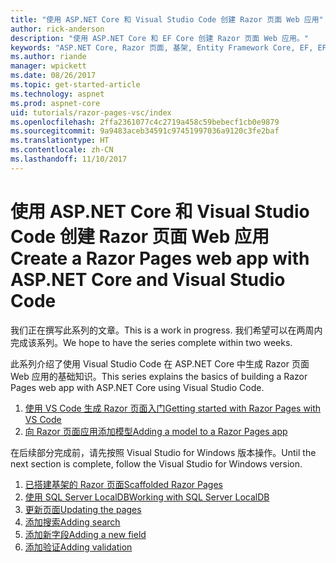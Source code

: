 ```yaml
---
title: "使用 ASP.NET Core 和 Visual Studio Code 创建 Razor 页面 Web 应用"
author: rick-anderson
description: "使用 ASP.NET Core 和 EF Core 创建 Razor 页面 Web 应用。"
keywords: "ASP.NET Core, Razor 页面, 基架, Entity Framework Core, EF, EF Core, 数据库, 代码, Visual Studio Code"
ms.author: riande
manager: wpickett
ms.date: 08/26/2017
ms.topic: get-started-article
ms.technology: aspnet
ms.prod: aspnet-core
uid: tutorials/razor-pages-vsc/index
ms.openlocfilehash: 2ffa2361077c4c2719a458c59bebecf1cb0e9879
ms.sourcegitcommit: 9a9483aceb34591c97451997036a9120c3fe2baf
ms.translationtype: HT
ms.contentlocale: zh-CN
ms.lasthandoff: 11/10/2017
---
```

# <a name="create-a-razor-pages-web-app-with-aspnet-core-and-visual-studio-code"></a><span data-ttu-id="db972-104">使用 ASP.NET Core 和 Visual Studio Code 创建 Razor 页面 Web 应用</span><span class="sxs-lookup"><span data-stu-id="db972-104">Create a Razor Pages web app with ASP.NET Core and Visual Studio Code</span></span>

<span data-ttu-id="db972-105">我们正在撰写此系列的文章。</span><span class="sxs-lookup"><span data-stu-id="db972-105">This is a work in progress.</span></span> <span data-ttu-id="db972-106">我们希望可以在两周内完成该系列。</span><span class="sxs-lookup"><span data-stu-id="db972-106">We hope to have the series complete within two weeks.</span></span>

<span data-ttu-id="db972-107">此系列介绍了使用 Visual Studio Code 在 ASP.NET Core 中生成 Razor 页面 Web 应用的基础知识。</span><span class="sxs-lookup"><span data-stu-id="db972-107">This series explains the basics of building a Razor Pages web app with ASP.NET Core using Visual Studio Code.</span></span>

1. [<span data-ttu-id="db972-108">使用 VS Code 生成 Razor 页面入门</span><span class="sxs-lookup"><span data-stu-id="db972-108">Getting started with Razor Pages with VS Code</span></span>](xref:tutorials/razor-pages-vsc/razor-pages-start)
1. [<span data-ttu-id="db972-109">向 Razor 页面应用添加模型</span><span class="sxs-lookup"><span data-stu-id="db972-109">Adding a model to a Razor Pages app</span></span>](xref:tutorials/razor-pages-vsc/model)

<span data-ttu-id="db972-110">在后续部分完成前，请先按照 Visual Studio for Windows 版本操作。</span><span class="sxs-lookup"><span data-stu-id="db972-110">Until the next section is complete, follow the Visual Studio for Windows version.</span></span>


1. [<span data-ttu-id="db972-111">已搭建基架的 Razor 页面</span><span class="sxs-lookup"><span data-stu-id="db972-111">Scaffolded Razor Pages</span></span>](xref:tutorials/razor-pages/page)
1. [<span data-ttu-id="db972-112">使用 SQL Server LocalDB</span><span class="sxs-lookup"><span data-stu-id="db972-112">Working with SQL Server LocalDB</span></span>](xref:tutorials/razor-pages/sql)
1. [<span data-ttu-id="db972-113">更新页面</span><span class="sxs-lookup"><span data-stu-id="db972-113">Updating the pages</span></span>](xref:tutorials/razor-pages/da1)
1. [<span data-ttu-id="db972-114">添加搜索</span><span class="sxs-lookup"><span data-stu-id="db972-114">Adding search</span></span>](xref:tutorials/razor-pages/search)
1. [<span data-ttu-id="db972-115">添加新字段</span><span class="sxs-lookup"><span data-stu-id="db972-115">Adding a new field</span></span>](xref:tutorials/razor-pages/new-field)
1. [<span data-ttu-id="db972-116">添加验证</span><span class="sxs-lookup"><span data-stu-id="db972-116">Adding validation</span></span>](xref:tutorials/razor-pages/validation)

